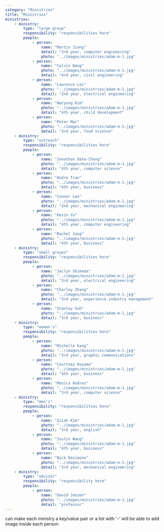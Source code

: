 ```yaml
---
category: "Ministries"
title: "Ministries"
ministries: 
    - ministry: 
        type: "large group"
        responsibility: "responsibilities here"
        people: 
            - person:
                name: "Martin Jiang"
                detail: "3rd year, computer engineering"
                photo: "../images/ministries/adam-m-1.jpg"
            - person:
                name: "Calvin Wang"
                photo: "../images/ministries/adam-m-1.jpg"
                detail: "4rd year, civil engineering"
            - person: 
                name: "Lawrence Lai"
                photo: "../images/ministries/adam-m-1.jpg"
                detail: "2nd year, electrical engineering"
            - person: 
                name: "Naryung Kim"
                photo: "../images/ministries/adam-m-1.jpg"
                detail: "4th year, child development"
            - person: 
                name: "Peter Mar"
                photo: "../images/ministries/adam-m-1.jpg"
                detail: "3rd year, food science"
    - ministry:
        type: "outreach"
        responsibility: "responsibilities here"
        people: 
            - person:
                name: "Jonathan Date-Chong"
                photo: "../images/ministries/adam-m-1.jpg"
                detail: "4th year, computer science"
            - person: 
                name: "Andre Tran"
                photo: "../images/ministries/adam-m-1.jpg"
                detail: "4th year, business"
            - person: 
                name: "Connor Lee"
                photo: "../images/ministries/adam-m-1.jpg"
                detail: "2nd year, mechanical engineering"
            - person: 
                name: "Kevin Yu"
                photo: "../images/ministries/adam-m-1.jpg"
                detail: "4th year, computer engineering"
            - person: 
                name: "Rachel Jung"
                photo: "../images/ministries/adam-m-1.jpg"
                detail: "4th year, business"
    - ministry:
        type: "small groups"
        responsibility: "responsibilities here"
        people:
            - person: 
                name: "Jaclyn Shimada"
                photo: "../images/ministries/adam-m-1.jpg"
                detail: "3rd year, electrical engineering"
            - person: 
                name: "Charley Zhang"
                photo: "../images/ministries/adam-m-1.jpg"
                detail: "3rd year, experience industry management"
            - person: 
                name: "Stanley Suh"
                photo: "../images/ministries/adam-m-1.jpg"
                detail: "3rd year, business"
    - ministry: 
        type: "women's"
        responsibility: "responsibilities here"
        people:
            - person: 
                name: "Michelle Kang"
                photo: "../images/ministries/adam-m-1.jpg"
                detail: "3rd year, graphic communications"
            - person: 
                name: "Courtney Koyama"
                photo: "../images/ministries/adam-m-1.jpg"
                detail: "4th year, business"
            - person: 
                name: "Monica Andres"
                photo: "../images/ministries/adam-m-1.jpg"
                detail: "3rd year, computer science"
    - ministry:
        type: "men's"
        responsibility: "responsibilities here"
        people:
            - person: 
                name: "Isiah Kim"
                photo: "../images/ministries/adam-m-1.jpg"
                detail: "3rd year, english"
            - person: 
                name: "Justin Wang"
                photo: "../images/ministries/adam-m-1.jpg"
                detail: "4th year, business"
            - person: 
                name: "Nick Desimone"
                photo: "../images/ministries/adam-m-1.jpg"
                detail: "3rd year, mechanical engineering"
    - ministry:
        type: "advisor"
        responsibility: "responsibility here"
        people:
            - person:
                name: "David Janzen"
                photo: "../images/ministries/adam-m-1.jpg"
                detail: "professor"
---
```

can make each ministry a key/value pair or a list with '-'
will be able to add image inside each person